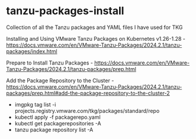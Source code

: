 # tanzu-packages-install
Collection of all the Tanzu packages and YAML files I have used for TKG


Installing and Using VMware Tanzu Packages on Kubernetes v1.26-1.28 - https://docs.vmware.com/en/VMware-Tanzu-Packages/2024.2.1/tanzu-packages/index.html

Prepare to Install Tanzu Packages - https://docs.vmware.com/en/VMware-Tanzu-Packages/2024.2.1/tanzu-packages/prep.html

Add the Package Repository to the Cluster - https://docs.vmware.com/en/VMware-Tanzu-Packages/2024.2.1/tanzu-packages/prep.html#add-the-package-repository-to-the-cluster-2

- imgpkg tag list -i projects.registry.vmware.com/tkg/packages/standard/repo
- kubectl apply -f packagerepo.yaml
- kubectl get packagerepositories -A
- tanzu package repository list -A